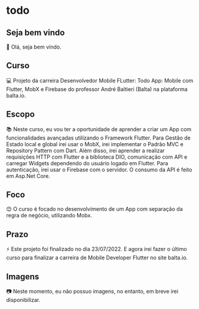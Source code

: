 # todo

## Seja bem vindo

👋 Olá, seja bem vindo.

## Curso

💻 Projeto da carreira Desenvolvedor Mobile FLutter: Todo App: Mobile com Flutter, MobX e Firebase do professor André Baltieri (Balta) na plataforma balta.io.

## Escopo

📚 Neste curso, eu vou ter a oportunidade de aprender a criar um App com funcionalidades avançadas utilizando o Framework Flutter. Para Gestão de Estado local e global irei usar o MobX, irei implementar o Padrão MVC e Repository Pattern com Dart. Além disso, irei aprender a realizar requisições HTTP com Flutter e a biblioteca DIO, comunicação com API e carregar Widgets dependendo do usuário logado em Flutter. Para autenticação, irei usar o Firebase com o servidor. O consumo da API é feito em Asp.Net Core.

## Foco

😊 O curso é focado no desenvolvimento de um App com separação da regra de negócio, utilizando Mobx.

## Prazo

⚡ Este projeto foi finalizado no dia 23/07/2022. E agora irei fazer o último curso para finalizar a carreira de Mobile Developer Flutter no site balta.io.

## Imagens

:camera: Neste momento, eu não possuo imagens, no entanto, em breve irei disponibilizar.
